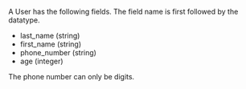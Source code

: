 A User has the following fields.  The field name is first followed by the datatype.
- last_name (string)
- first_name (string)
- phone_number (string)
- age (integer)

The phone number can only be digits.
